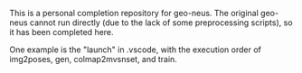 This is a personal completion repository for geo-neus. The original geo-neus cannot run directly (due to the lack of some preprocessing scripts), so it has been completed here.

One example is the "launch" in .vscode, with the execution order of img2poses, gen, colmap2mvsnset, and train.
